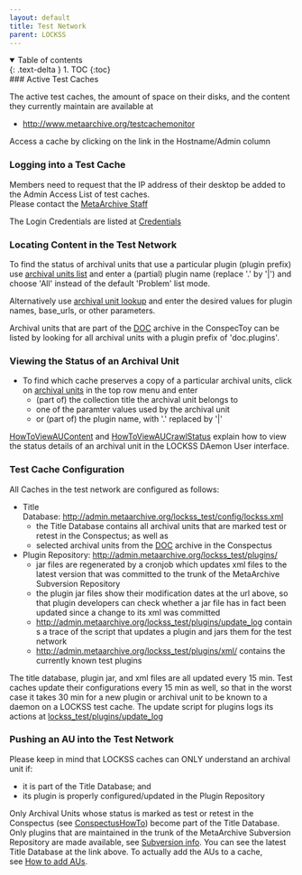 ```yaml
---
layout: default
title: Test Network
parent: LOCKSS
---
```

<details open markdown="block">
  <summary>
    Table of contents
  </summary>
  {: .text-delta }
1. TOC
{:toc}
</details>
### Active Test Caches

The active test caches, the amount of space on their disks, and the content they currently maintain are available at

-   <http://www.metaarchive.org/testcachemonitor>

Access a cache by clicking on the link in the Hostname/Admin column

### Logging into a Test Cache

Members need to request that the IP address of their desktop be added to the Admin Access List of test caches.\
Please contact the [MetaArchive Staff](https://wiki.metaarchive.org/metawiki/index.php/User:Staff)

The Login Credentials are listed at [Credentials](https://wiki.metaarchive.org/metawiki/index.php/Credentials)

### Locating Content in the Test Network

To find the status of archival units that use a particular plugin (plugin prefix) use [archival units list](http://tstmonitor.metaarchive.org/archival_units/list) and enter a (partial) plugin name (replace '.' by '|') and choose 'All' instead of the default 'Problem' list mode.

Alternatively use [archival unit lookup](http://tstmonitor.metaarchive.org/archival_units/status) and enter the desired values for plugin names, base_urls, or other parameters.

Archival units that are part of the [DOC](http://metaarchive.org/conspectoy/archives/find/DOC) archive in the ConspecToy can be listed by looking for all archival units with a plugin prefix of 'doc.plugins'.

### Viewing the Status of an Archival Unit

-   To find which cache preserves a copy of a particular archival units, click on [archival units](http://tstmonitor.metaarchive.org/archival_units/list) in the top row menu and enter
    -   (part of) the collection title the archival unit belongs to
    -   one of the paramter values used by the archival unit
    -   or (part of) the plugin name, with '.' replaced by '|'

[HowToViewAUContent](https://wiki.metaarchive.org/metawiki/index.php/HowToViewAUContent) and [HowToViewAUCrawlStatus](https://wiki.metaarchive.org/metawiki/index.php/HowToViewAUCrawlStatus) explain how to view the status details of an archival unit in the LOCKSS DAemon User interface.

### Test Cache Configuration

All Caches in the test network are configured as follows:

-   Title Database: <http://admin.metaarchive.org/lockss_test/config/lockss.xml>
    -   the Title Database contains all archival units that are marked test or retest in the Conspectus; as well as
    -   selected archival units from the [DOC](http://metaarchive.org/conspectoy/archives/find/DOC) archive in the Conspectus
-   Plugin Repository: <http://admin.metaarchive.org/lockss_test/plugins/>
    -   jar files are regenerated by a cronjob which updates xml files to the latest version that was committed to the trunk of the MetaArchive Subversion Repository
    -   the plugin jar files show their modification dates at the url above, so that plugin developers can check whether a jar file has in fact been updated since a change to its xml was committed
    -   <http://admin.metaarchive.org/lockss_test/plugins/update_log> contains a trace of the script that updates a plugin and jars them for the test network
    -   <http://admin.metaarchive.org/lockss_test/plugins/xml/> contains the currently known test plugins

The title database, plugin jar, and xml files are all updated every 15 min. Test caches update their configurations every 15 min as well, so that in the worst case it takes 30 min for a new plugin or archival unit to be known to a daemon on a LOCKSS test cache. The update script for plugins logs its actions at [lockss_test/plugins/update_log](http://admin.metaarchive.org/lockss_test/plugins/update_log)

### Pushing an AU into the Test Network

Please keep in mind that LOCKSS caches can ONLY understand an archival unit if:

-   it is part of the Title Database; and
-   its plugin is properly configured/updated in the Plugin Repository

Only Archival Units whose status is marked as test or retest in the Conspectus (see [ConspectusHowTo](https://wiki.metaarchive.org/metawiki/index.php/ConspectusHowTo)) become part of the Title Database. Only plugins that are maintained in the trunk of the MetaArchive Subversion Repository are made available, see [Subversion info](https://wiki.metaarchive.org/metawiki/index.php/Subversion). You can see the latest Title Database at the link above. To actually add the AUs to a cache, see [How to add AUs](https://wiki.metaarchive.org/metawiki/index.php/HowToAddAus).